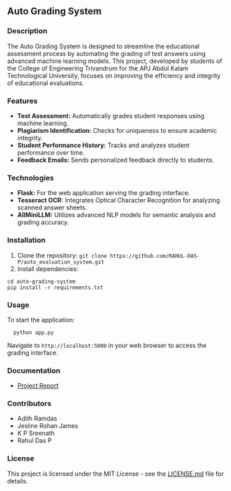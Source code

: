 ## Auto Grading System

### Description
The Auto Grading System is designed to streamline the educational assessment process by automating the grading of test answers using advanced machine learning models. This project, developed by students of the College of Engineering Trivandrum for the APJ Abdul Kalam Technological University, focuses on improving the efficiency and integrity of educational evaluations.

### Features
- **Test Assessment:** Automatically grades student responses using machine learning.
- **Plagiarism Identification:** Checks for uniqueness to ensure academic integrity.
- **Student Performance History:** Tracks and analyzes student performance over time.
- **Feedback Emails:** Sends personalized feedback directly to students.

### Technologies
- **Flask:** For the web application serving the grading interface.
- **Tesseract OCR:** Integrates Optical Character Recognition for analyzing scanned answer sheets.
- **AllMiniLLM:** Utilizes advanced NLP models for semantic analysis and grading accuracy.

### Installation

1. Clone the repository:
  ```git clone https://github.com/RAHUL-DAS-P/auto_evaluation_system.git```
2. Install dependencies:
  ```
  cd auto-grading-system
  pip install -r requirements.txt
```

### Usage

To start the application:
```
  python app.py
```
  Navigate to `http://localhost:5000` in your web browser to access the grading interface.

### Documentation

- [Project Report](https://github.com/RAHUL-DAS-P/auto_evaluation_system/blob/main/Project%20Report.pdf)

### Contributors
- Adith Ramdas
- Jesline Rohan James
- K P Sreenath
- Rahul Das P

### License
This project is licensed under the MIT License - see the [LICENSE.md](LICENSE) file for details.
